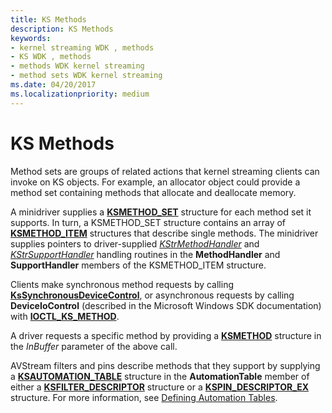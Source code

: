 ```yaml
---
title: KS Methods
description: KS Methods
keywords:
- kernel streaming WDK , methods
- KS WDK , methods
- methods WDK kernel streaming
- method sets WDK kernel streaming
ms.date: 04/20/2017
ms.localizationpriority: medium
---
```


# KS Methods





Method sets are groups of related actions that kernel streaming clients can invoke on KS objects. For example, an allocator object could provide a method set containing methods that allocate and deallocate memory.

A minidriver supplies a [**KSMETHOD\_SET**](/windows-hardware/drivers/ddi/ks/ns-ks-ksmethod_set) structure for each method set it supports. In turn, a KSMETHOD\_SET structure contains an array of [**KSMETHOD\_ITEM**](/windows-hardware/drivers/ddi/ks/ns-ks-ksmethod_item) structures that describe single methods. The minidriver supplies pointers to driver-supplied [*KStrMethodHandler*](/windows-hardware/drivers/ddi/ks/nc-ks-pfnkshandler) and [*KStrSupportHandler*](/previous-versions/ff567206(v=vs.85)) handling routines in the **MethodHandler** and **SupportHandler** members of the KSMETHOD\_ITEM structure.

Clients make synchronous method requests by calling [**KsSynchronousDeviceControl**](/windows-hardware/drivers/ddi/ksproxy/nf-ksproxy-kssynchronousdevicecontrol), or asynchronous requests by calling **DeviceIoControl** (described in the Microsoft Windows SDK documentation) with [**IOCTL\_KS\_METHOD**](/windows-hardware/drivers/ddi/ks/ni-ks-ioctl_ks_method).

A driver requests a specific method by providing a [**KSMETHOD**](/windows-hardware/drivers/stream/ksmethod-structure) structure in the *InBuffer* parameter of the above call.

AVStream filters and pins describe methods that they support by supplying a [**KSAUTOMATION\_TABLE**](/windows-hardware/drivers/ddi/ks/ns-ks-ksautomation_table_) structure in the **AutomationTable** member of either a [**KSFILTER\_DESCRIPTOR**](/windows-hardware/drivers/ddi/ks/ns-ks-_ksfilter_descriptor) structure or a [**KSPIN\_DESCRIPTOR\_EX**](/windows-hardware/drivers/ddi/ks/ns-ks-_kspin_descriptor_ex) structure. For more information, see [Defining Automation Tables](defining-automation-tables.md).

 

